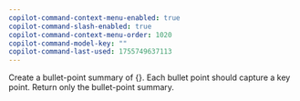 ```yaml
---
copilot-command-context-menu-enabled: true
copilot-command-slash-enabled: true
copilot-command-context-menu-order: 1020
copilot-command-model-key: ""
copilot-command-last-used: 1755749637113
---
```

Create a bullet-point summary of {}. Each bullet point should capture a key point. Return only the bullet-point summary.